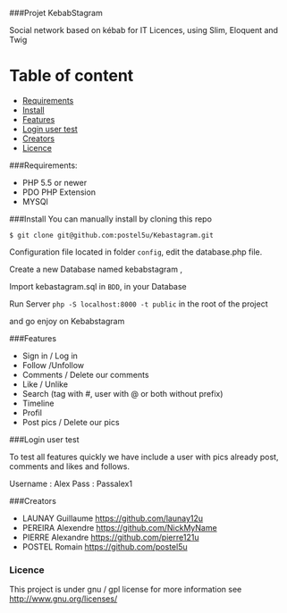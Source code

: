 
###Projet KebabStagram

Social network based on kébab for IT Licences, using Slim, Eloquent and Twig


# Table of content

- [Requirements](#requirements)
- [Install](#install)
- [Features](#features)
- [Login user test](#login-user-test)
- [Creators](#creators)
- [Licence](#licence)


  
###Requirements:
- PHP 5.5 or newer
- PDO PHP Extension
- MYSQl	


###Install
You can manually install by cloning this repo

`$ git clone git@github.com:postel5u/Kebastagram.git`

Configuration file located in folder `config`, edit the database.php file.

Create a new Database named kebabstagram ,

Import kebastagram.sql in `BDD`, in your Database

Run Server  `php -S localhost:8000 -t public` in the root of the project

and go enjoy on Kebabstagram

###Features

- Sign in / Log in
- Follow /Unfollow
- Comments / Delete our comments
- Like / Unlike
- Search (tag with #, user with @ or both without prefix)
- Timeline
- Profil
- Post pics / Delete our pics

###Login user test

To test all features quickly we have include a user with pics already post, comments and likes and follows.

Username : Alex
Pass : Passalex1

###Creators

- LAUNAY Guillaume https://github.com/launay12u
- PEREIRA Alexendre https://github.com/NickMyName
- PIERRE Alexandre https://github.com/pierre121u
- POSTEL Romain https://github.com/postel5u

### Licence

This project is under gnu / gpl license for more information see <http://www.gnu.org/licenses/>






